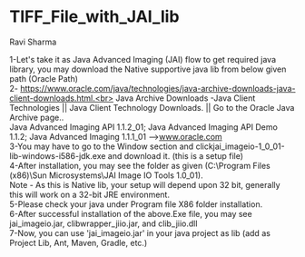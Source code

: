# TIFF_File_with_JAI_lib
Ravi Sharma

1-Let's take it as Java Advanced Imaging (JAI) flow to get required java library, you may download the Native supportive java lib from below given path (Oracle Path) <br>
2- https://www.oracle.com/java/technologies/java-archive-downloads-java-client-downloads.html.<br>
Java Archive Downloads -Java Client Technologies || Java Client Technology Downloads.  || Go to the Oracle Java Archive page.. <br>
Java Advanced Imaging API 1.1.2_01; Java Advanced Imaging API Demo 1.1.2; Java Advanced Imaging 1.1.1_01 -->www.oracle.com<br>
3-You may have to go to the Window section and click ​jai_imageio-1_0_01-lib-windows-i586-jdk.exe  and download it. (this is a setup file)<br>
4-After installation, you may see the folder as given (C:\Program Files (x86)\Sun Microsystems\JAI Image IO Tools 1.0_01).  <br>
      Note - As this is Native lib, your setup will depend upon 32 bit, generally this will work on a 32-bit JRE environment. <br>
5-Please check your java under Program file X86 folder installation.<br>
6-After successful installation of the above.Exe file, you may see jai_imageio.jar, clibwrapper_jiio.jar, and clib_jiio.dll<br>
7-Now, you can use 'jai_imageio.jar' in your java project as lib (add as Project Lib, Ant, Maven, Gradle, etc.)<br>
